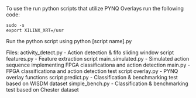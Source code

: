 To use the run python scripts that utilize PYNQ Overlays run the following code:

```
sudo -s
export XILINX_XRT=/usr
```

Run the python script using python [script name].py

Files:
activity_detect.py - Action detection & fifo sliding window script
features.py - Feature extraction script
main_simulated.py - Simulated action sequence implementing FPGA classificationa and action detection
main.py - FPGA classificationa and action detection test script
overlay.py - PYNQ overlay functions script
predict.py - Classification & benchmarking test based on WISDM dataset
simple_bench.py - Classification & benchmarking test based on Chester dataset
